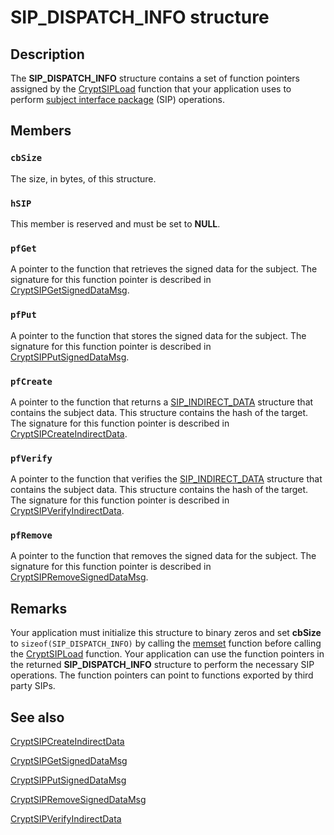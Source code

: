 # SIP_DISPATCH_INFO structure

## Description

The **SIP_DISPATCH_INFO** structure contains a set of function pointers assigned by the [CryptSIPLoad](https://learn.microsoft.com/windows/desktop/api/mssip/nf-mssip-cryptsipload) function that your application uses to perform [subject interface package](https://learn.microsoft.com/windows/desktop/SecGloss/s-gly) (SIP) operations.

## Members

### `cbSize`

The size, in bytes, of this structure.

### `hSIP`

This member is reserved and must be set to **NULL**.

### `pfGet`

A pointer to the function that retrieves the signed data for the subject. The signature for this function pointer is described in [CryptSIPGetSignedDataMsg](https://learn.microsoft.com/windows/desktop/api/mssip/nf-mssip-cryptsipgetsigneddatamsg).

### `pfPut`

A pointer to the function that stores the signed data for the subject. The signature for this function pointer is described in [CryptSIPPutSignedDataMsg](https://learn.microsoft.com/windows/desktop/api/mssip/nf-mssip-cryptsipputsigneddatamsg).

### `pfCreate`

A pointer to the function that returns a [SIP_INDIRECT_DATA](https://learn.microsoft.com/windows/desktop/api/mssip/ns-mssip-sip_indirect_data) structure that contains the subject data. This structure contains the hash of the target. The signature for this function pointer is described in [CryptSIPCreateIndirectData](https://learn.microsoft.com/windows/desktop/api/mssip/nf-mssip-cryptsipcreateindirectdata).

### `pfVerify`

A pointer to the function that verifies the [SIP_INDIRECT_DATA](https://learn.microsoft.com/windows/desktop/api/mssip/ns-mssip-sip_indirect_data) structure that contains the subject data. This structure contains the hash of the target. The signature for this function pointer is described in [CryptSIPVerifyIndirectData](https://learn.microsoft.com/windows/desktop/api/mssip/nf-mssip-cryptsipverifyindirectdata).

### `pfRemove`

A pointer to the function that removes the signed data for the subject. The signature for this function pointer is described in [CryptSIPRemoveSignedDataMsg](https://learn.microsoft.com/windows/desktop/api/mssip/nf-mssip-cryptsipremovesigneddatamsg).

## Remarks

Your application must initialize this structure to binary zeros and set **cbSize** to `sizeof(SIP_DISPATCH_INFO)` by calling the [memset](https://learn.microsoft.com/cpp/c-runtime-library/reference/memset-wmemset) function before calling the [CryptSIPLoad](https://learn.microsoft.com/windows/desktop/api/mssip/nf-mssip-cryptsipload) function. Your application can use the function pointers in the returned **SIP_DISPATCH_INFO** structure to perform the necessary SIP operations. The function pointers can point to functions exported by third party SIPs.

## See also

[CryptSIPCreateIndirectData](https://learn.microsoft.com/windows/desktop/api/mssip/nf-mssip-cryptsipcreateindirectdata)

[CryptSIPGetSignedDataMsg](https://learn.microsoft.com/windows/desktop/api/mssip/nf-mssip-cryptsipgetsigneddatamsg)

[CryptSIPPutSignedDataMsg](https://learn.microsoft.com/windows/desktop/api/mssip/nf-mssip-cryptsipputsigneddatamsg)

[CryptSIPRemoveSignedDataMsg](https://learn.microsoft.com/windows/desktop/api/mssip/nf-mssip-cryptsipremovesigneddatamsg)

[CryptSIPVerifyIndirectData](https://learn.microsoft.com/windows/desktop/api/mssip/nf-mssip-cryptsipverifyindirectdata)